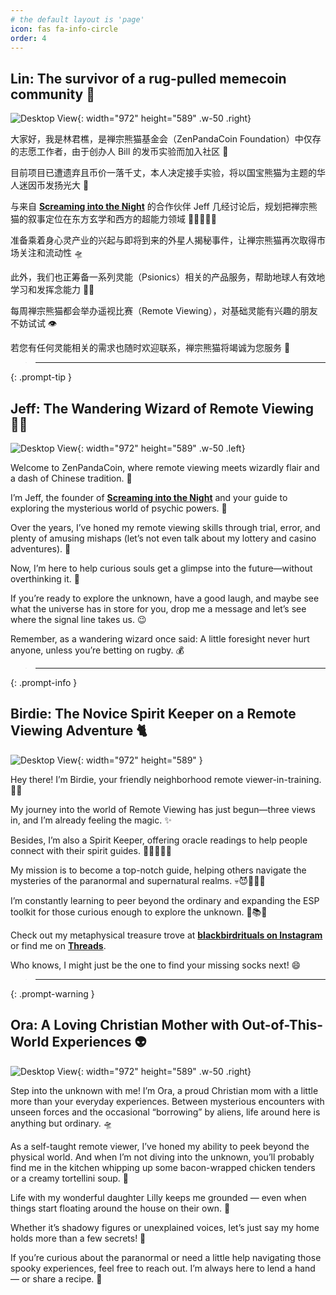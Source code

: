 ```yaml
---
# the default layout is 'page'
icon: fas fa-info-circle
order: 4
---
```


## Lin: The survivor of a rug-pulled memecoin community 🐼

![Desktop View](/pictures/common/lin-profile.webp){: width="972" height="589" .w-50 .right}

大家好，我是林君樵，是禅宗熊猫基金会（ZenPandaCoin Foundation）中仅存的志愿工作者，由于创办人 Bill 的发币实验而加入社区 🥰

目前项目已遭遗弃且币价一落千丈，本人决定接手实验，将以国宝熊猫为主题的华人迷因币发扬光大 🐼

与来自 [**Screaming into the Night**][Screaming into the Night] 的合作伙伴 Jeff 几经讨论后，规划把禅宗熊猫的叙事定位在东方玄学和西方的超能力领域 🧘🧘‍♂️🧘‍♀️

准备乘着身心灵产业的兴起与即将到来的外星人揭秘事件，让禅宗熊猫再次取得市场关注和流动性 🛸

此外，我们也正筹备一系列灵能（Psionics）相关的产品服务，帮助地球人有效地学习和发挥念能力 🧙‍♀️

每周禅宗熊猫都会举办遥视比赛（Remote Viewing），对基础灵能有兴趣的朋友不妨试试 👁️

若您有任何灵能相关的需求也随时欢迎联系，禅宗熊猫将竭诚为您服务 🙏

> ---
{: .prompt-tip }

## Jeff: The Wandering Wizard of Remote Viewing 🧙‍♂️

![Desktop View](/pictures/common/jeff-profile.webp){: width="972" height="589" .w-50 .left}

Welcome to ZenPandaCoin, where remote viewing meets wizardly flair and a dash of Chinese tradition. 🐼

I’m Jeff, the founder of [**Screaming into the Night**][Screaming into the Night] and your guide to exploring the mysterious world of psychic powers. 🔮

Over the years, I’ve honed my remote viewing skills through trial, error, and plenty of amusing mishaps (let’s not even talk about my lottery and casino adventures). 🎲

Now, I’m here to help curious souls get a glimpse into the future—without overthinking it. 👻

If you’re ready to explore the unknown, have a good laugh, and maybe see what the universe has in store for you, drop me a message and let’s see where the signal line takes us. 😉

Remember, as a wandering wizard once said: A little foresight never hurt anyone, unless you’re betting on rugby. 💰

> ---
{: .prompt-info }

## Birdie: The Novice Spirit Keeper on a Remote Viewing Adventure 🐈

![Desktop View](/pictures/common/birdie-profile.webp){: width="972" height="589" }

Hey there! I’m Birdie, your friendly neighborhood remote viewer-in-training. 👩‍🎓

My journey into the world of Remote Viewing has just begun—three views in, and I’m already feeling the magic. ✨

Besides, I’m also a Spirit Keeper, offering oracle readings to help people connect with their spirit guides. 🧞🧞‍♀️🧞‍♂️

My mission is to become a top-notch guide, helping others navigate the mysteries of the paranormal and supernatural realms. 💀😈🎃👹👻

I’m constantly learning to peer beyond the ordinary and expanding the ESP toolkit for those curious enough to explore the unknown. 🧐📚🔮

Check out my metaphysical treasure trove at [**blackbirdrituals on Instagram**][blackbirdrituals on Instagram] or find me on [**Threads**][Threads].

Who knows, I might just be the one to find your missing socks next! 😄

> ---
{: .prompt-warning }


## Ora: A Loving Christian Mother with Out-of-This-World Experiences 👽

![Desktop View](/pictures/common/leora-profile.webp){: width="972" height="589" .w-50 .right}

Step into the unknown with me! I’m Ora, a proud Christian mom with a little more than your everyday experiences. Between mysterious encounters with unseen forces and the occasional “borrowing” by aliens, life around here is anything but ordinary. 🛸

As a self-taught remote viewer, I’ve honed my ability to peek beyond the physical world. And when I’m not diving into the unknown, you’ll probably find me in the kitchen whipping up some bacon-wrapped chicken tenders or a creamy tortellini soup. 🍲

Life with my wonderful daughter Lilly keeps me grounded — even when things start floating around the house on their own. 👻

Whether it’s shadowy figures or unexplained voices, let’s just say my home holds more than a few secrets! 🔮

If you’re curious about the paranormal or need a little help navigating those spooky experiences, feel free to reach out. I’m always here to lend a hand — or share a recipe. 🙌


[Screaming into the Night]: https://www.screamingintothenight.com
[blackbirdrituals on Instagram]: https://www.instagram.com/blackbirdrituals/
[Threads]: https://www.threads.net/@blackbirdrituals?xmt=AQGzrCiQ_koNck1JeAm7JXYF5uvTRedWqRxne8Ez8HAOGWY